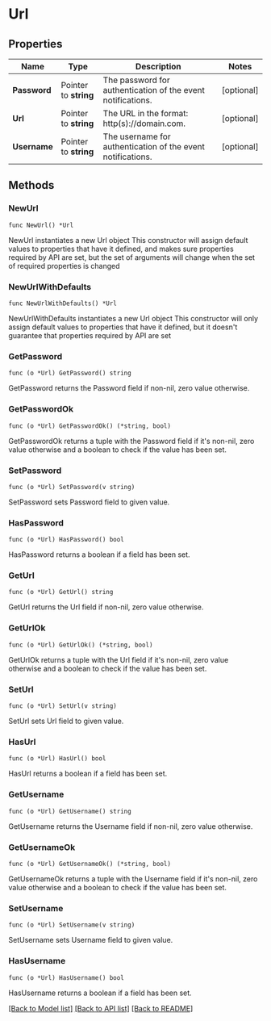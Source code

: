 # Url

## Properties

Name | Type | Description | Notes
------------ | ------------- | ------------- | -------------
**Password** | Pointer to **string** | The password for authentication of the event notifications. | [optional] 
**Url** | Pointer to **string** | The URL in the format: http(s)://domain.com. | [optional] 
**Username** | Pointer to **string** | The username for authentication of the event notifications. | [optional] 

## Methods

### NewUrl

`func NewUrl() *Url`

NewUrl instantiates a new Url object
This constructor will assign default values to properties that have it defined,
and makes sure properties required by API are set, but the set of arguments
will change when the set of required properties is changed

### NewUrlWithDefaults

`func NewUrlWithDefaults() *Url`

NewUrlWithDefaults instantiates a new Url object
This constructor will only assign default values to properties that have it defined,
but it doesn't guarantee that properties required by API are set

### GetPassword

`func (o *Url) GetPassword() string`

GetPassword returns the Password field if non-nil, zero value otherwise.

### GetPasswordOk

`func (o *Url) GetPasswordOk() (*string, bool)`

GetPasswordOk returns a tuple with the Password field if it's non-nil, zero value otherwise
and a boolean to check if the value has been set.

### SetPassword

`func (o *Url) SetPassword(v string)`

SetPassword sets Password field to given value.

### HasPassword

`func (o *Url) HasPassword() bool`

HasPassword returns a boolean if a field has been set.

### GetUrl

`func (o *Url) GetUrl() string`

GetUrl returns the Url field if non-nil, zero value otherwise.

### GetUrlOk

`func (o *Url) GetUrlOk() (*string, bool)`

GetUrlOk returns a tuple with the Url field if it's non-nil, zero value otherwise
and a boolean to check if the value has been set.

### SetUrl

`func (o *Url) SetUrl(v string)`

SetUrl sets Url field to given value.

### HasUrl

`func (o *Url) HasUrl() bool`

HasUrl returns a boolean if a field has been set.

### GetUsername

`func (o *Url) GetUsername() string`

GetUsername returns the Username field if non-nil, zero value otherwise.

### GetUsernameOk

`func (o *Url) GetUsernameOk() (*string, bool)`

GetUsernameOk returns a tuple with the Username field if it's non-nil, zero value otherwise
and a boolean to check if the value has been set.

### SetUsername

`func (o *Url) SetUsername(v string)`

SetUsername sets Username field to given value.

### HasUsername

`func (o *Url) HasUsername() bool`

HasUsername returns a boolean if a field has been set.


[[Back to Model list]](../README.md#documentation-for-models) [[Back to API list]](../README.md#documentation-for-api-endpoints) [[Back to README]](../README.md)



